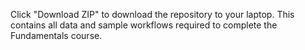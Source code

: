 Click "Download ZIP" to download the repository to your laptop.  This contains all data and sample workflows required to complete the Fundamentals course.
